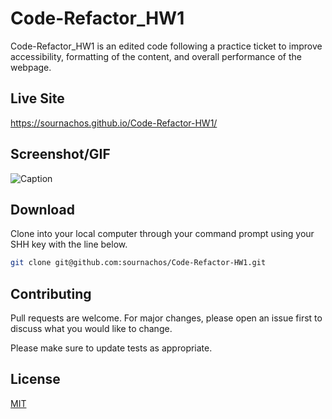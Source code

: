 

# Code-Refactor_HW1

Code-Refactor_HW1 is an edited code following a practice ticket to improve accessibility, formatting of the content, and overall performance of the webpage.

## Live Site

https://sournachos.github.io/Code-Refactor-HW1/

## Screenshot/GIF

![Caption](/assets/images/demo.gif)
## Download
Clone into your local computer through your command prompt using your SHH key with the line below.

```bash
git clone git@github.com:sournachos/Code-Refactor-HW1.git
```


## Contributing
Pull requests are welcome. For major changes, please open an issue first to discuss what you would like to change.

Please make sure to update tests as appropriate.

## License
[MIT](https://choosealicense.com/licenses/mit/)
